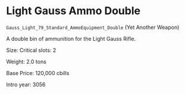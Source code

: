 # Light Gauss Ammo Double

`Gauss_Light_79_Standard_AmmoEquipment_Double` (Yet Another Weapon)

A double bin of ammunition for the Light Gauss Rifle.

Size: Critical slots: 2

Weight: 2.0 tons

Base Price: 120,000 cbills

Intro year: 3056

